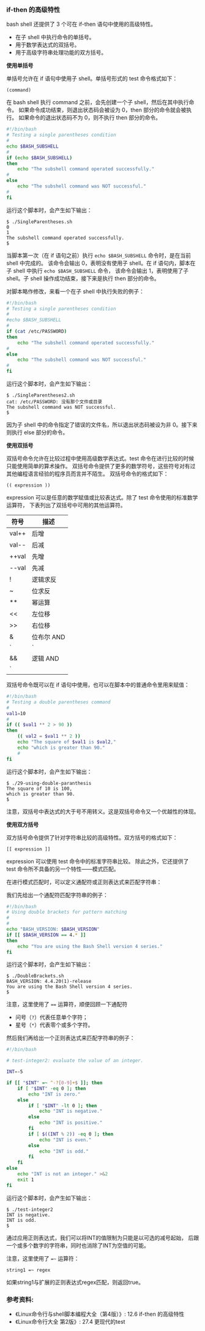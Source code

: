 ### if-then 的高级特性

bash shell 还提供了 3 个可在 if-then 语句中使用的高级特性。
- 在子 shell 中执行命令的单括号。
- 用于数学表达式的双括号。
- 用于高级字符串处理功能的双方括号。

**使用单括号**

单括号允许在 if 语句中使用子 shell。单括号形式的 test 命令格式如下：

```
(command)
```

在 bash shell 执行 command 之前，会先创建一个子 shell，然后在其中执行命令。
如果命令成功结束，则退出状态码会被设为 0，then 部分的命令就会被执行。
如果命令的退出状态码不为 0，则不执行 then 部分的命令。

```bash
#!/bin/bash
# Testing a single parentheses condition
#
echo $BASH_SUBSHELL
#
if (echo $BASH_SUBSHELL)
then
    echo "The subshell command operated successfully."
#
else
    echo "The subshell command was NOT successful."
#
fi
```

运行这个脚本时，会产生如下输出：

```
$ ./SingleParentheses.sh
0
1
The subshell command operated successfully.
$
```

当脚本第一次（在 if 语句之前）执行 `echo $BASH_SUBSHELL` 命令时，是在当前 shell 中完成的。
该命令会输出 0，表明没有使用子 shell。在 if 语句内，脚本在子 shell 中执行 `echo $BASH_SUBSHELL` 命令，
该命令会输出 1，表明使用了子 shell。子 shell 操作成功结束，接下来是执行 then 部分的命令。

对脚本略作修改，来看一个在子 shell 中执行失败的例子：

```bash
#!/bin/bash
# Testing a single parentheses condition
#
#echo $BASH_SUBSHELL
#
if (cat /etc/PASSWORD)
then
    echo "The subshell command operated successfully."
#
else
    echo "The subshell command was NOT successful."
#
fi
```

运行这个脚本时，会产生如下输出：

```
$ ./SingleParentheses2.sh
cat: /etc/PASSWORD: 没有那个文件或目录
The subshell command was NOT successful.
$
```

因为子 shell 中的命令指定了错误的文件名，所以退出状态码被设为非 0。接下来则执行 else 部分的命令。


**使用双括号**

双括号命令允许在比较过程中使用高级数学表达式。test 命令在进行比较的时候只能使用简单的算术操作。
双括号命令提供了更多的数学符号，这些符号对有过其他编程语言经验的程序员而言并不陌生。
双括号命令的格式如下：

```
(( expression ))
```

expression 可以是任意的数学赋值或比较表达式。除了 test 命令使用的标准数学运算符，
下表列出了双括号中可用的其他运算符。

| 符号  | 描述       |
| ----- | ---------- |
| val++ | 后增       |
| val-- | 后减       |
| ++val | 先增       |
| --val | 先减       |
| !     | 逻辑求反   |
| ~     | 位求反     |
| **    | 幂运算     |
| <<    | 左位移     |
| >>    | 右位移     |
| &     | 位布尔 AND |
| `|`   | 位布尔 OR  |
| &&    | 逻辑 AND   |
| `||`  | 逻辑 OR    |

双括号命令既可以在 if 语句中使用，也可以在脚本中的普通命令里用来赋值：

```bash
#!/bin/bash
# Testing a double parentheses command
#
val1=10
#
if (( $val1 ** 2 > 90 ))
then
    (( val2 = $val1 ** 2 ))
    echo "The square of $val1 is $val2,"
    echo "which is greater than 90."
    #
fi 
```

运行这个脚本时，会产生如下输出：

```
$ ./29-using-double-paranthesis
The square of 10 is 100,
which is greater than 90.
$
```

注意，双括号中表达式的大于号不用转义。这是双括号命令又一个优越性的体现。


**使用双方括号**

双方括号命令提供了针对字符串比较的高级特性。双方括号的格式如下：

```
[[ expression ]]
```

expression 可以使用 test 命令中的标准字符串比较。
除此之外，它还提供了 test 命令所不具备的另一个特性——模式匹配。

在进行模式匹配时，可以定义通配符或正则表达式来匹配字符串：

我们先给出一个通配符匹配字符串的例子：

```bash
#!/bin/bash
# Using double brackets for pattern matching
#
#
echo "BASH_VERSION: $BASH_VERSION"
if [[ $BASH_VERSION == 4.* ]]
then
    echo "You are using the Bash Shell version 4 series."
fi
```

运行这个脚本时，会产生如下输出：

```
$ ./DoubleBrackets.sh
BASH_VERSION: 4.4.20(1)-release
You are using the Bash Shell version 4 series.
$
```

注意，这里使用了 `==` 运算符，顺便回顾一下通配符
- 问号（`?`）代表任意单个字符；
- 星号（`*`）代表零个或多个字符。

然后我们再给出一个正则表达式来匹配字符串的例子：

```bash
#!/bin/bash

# test-integer2: evaluate the value of an integer.

INT=-5

if [[ "$INT" =~ ^-?[0-9]+$ ]]; then
	if [ "$INT" -eq 0 ]; then
		echo "INT is zero."
	else      
		if [ "$INT" -lt 0 ]; then
			echo "INT is negative."
		else
			echo "INT is positive."
		fi
		if [ $((INT % 2)) -eq 0 ]; then
			echo "INT is even."
		else
			echo "INT is odd."
		fi
	fi
else
	echo "INT is not an integer." >&2
	exit 1
fi
```

运行这个脚本时，会产生如下输出：

```
$ ./test-integer2
INT is negative.
INT is odd.
$
```

通过应用正则表达式，我们可以将INT的值限制为只能是以可选的减号起始，
后跟一个或多个数字的字符串，同时也消除了INT为空值的可能。

注意，这里使用了 `=~` 运算符：

```
string1 =~ regex
```

如果string1与扩展的正则表达式regex匹配，则返回true。


### 参考资料:
- 《Linux命令行与shell脚本编程大全（第4版）》: 12.6 if-then 的高级特性
- 《Linux命令行大全 第2版》: 27.4 更现代的test

